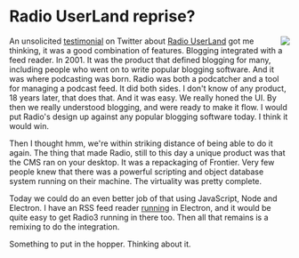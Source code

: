 # Radio UserLand reprise?
<img src="http://scripting.com/images/2019/11/18/radioUserLand.png" border="0" align="right">An unsolicited <a href="https://twitter.com/bb/status/1196267156268298241">testimonial</a> on Twitter about <a href="https://duckduckgo.com/?q=Radio+UserLand&t=hx&ia=web">Radio UserLand</a> got me thinking, it was a good combination of features. Blogging integrated with a feed reader. In 2001. It was the product that defined blogging for many, including people who went on to write popular blogging software. And it was where podcasting was born. Radio was both a podcatcher and a tool for managing a podcast feed. It did both sides. I don't know of any product, 18 years later, that does that. And it was easy. We really honed the UI. By then we really understood blogging, and were ready to make it flow. I would put Radio's design up against any popular blogging software today. I think it would win.

Then I thought hmm, we're within striking distance of being able to do it again. The thing that made Radio, still to this day a unique product was that the CMS ran on your desktop. It was a repackaging of Frontier. Very few people knew that there was a powerful scripting and object database system running on their machine. The virtuality was pretty complete.

Today we could do an even better job of that using JavaScript, Node and Electron. I have an RSS feed reader <a href="http://scripting.com/2017/04/19/electricRiverV041b.html">running</a> in Electron, and it would be quite easy to get Radio3 running in there too. Then all that remains is a remixing to do the integration. 

Something to put in the hopper. Thinking about it. 


